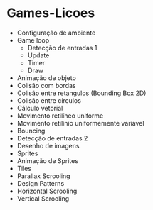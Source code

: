 # Games-Licoes

- Configuração de ambiente
- Game loop
  - Detecção de entradas 1
  - Update
  - Timer
  - Draw  
- Animação de objeto
- Colisão com bordas
- Colisão entre retangulos (Bounding Box 2D)
- Colisão entre círculos
- Cálculo vetorial
- Movimento retilíneo uniforme
- Movimento retilínio uniformemente variável
- Bouncing
- Detecção de entradas 2
- Desenho de imagens
- Sprites
- Animação de Sprites
- Tiles
- Parallax Scrooling
- Design Patterns
- Horizontal Scrooling
- Vertical Scrooling
